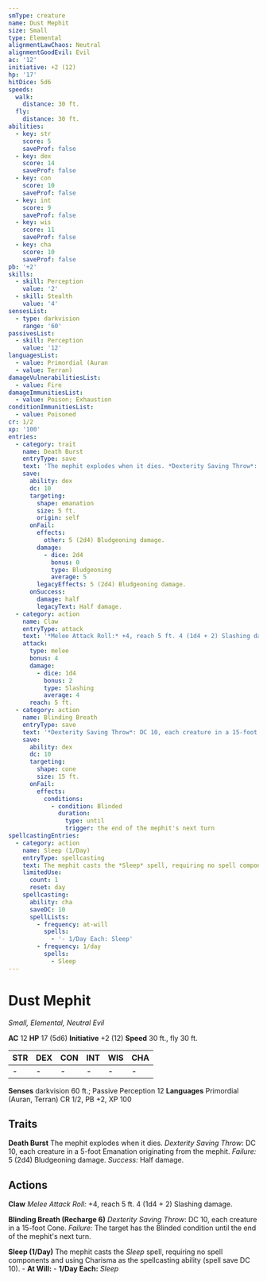 ```yaml
---
smType: creature
name: Dust Mephit
size: Small
type: Elemental
alignmentLawChaos: Neutral
alignmentGoodEvil: Evil
ac: '12'
initiative: +2 (12)
hp: '17'
hitDice: 5d6
speeds:
  walk:
    distance: 30 ft.
  fly:
    distance: 30 ft.
abilities:
  - key: str
    score: 5
    saveProf: false
  - key: dex
    score: 14
    saveProf: false
  - key: con
    score: 10
    saveProf: false
  - key: int
    score: 9
    saveProf: false
  - key: wis
    score: 11
    saveProf: false
  - key: cha
    score: 10
    saveProf: false
pb: '+2'
skills:
  - skill: Perception
    value: '2'
  - skill: Stealth
    value: '4'
sensesList:
  - type: darkvision
    range: '60'
passivesList:
  - skill: Perception
    value: '12'
languagesList:
  - value: Primordial (Auran
  - value: Terran)
damageVulnerabilitiesList:
  - value: Fire
damageImmunitiesList:
  - value: Poison; Exhaustion
conditionImmunitiesList:
  - value: Poisoned
cr: 1/2
xp: '100'
entries:
  - category: trait
    name: Death Burst
    entryType: save
    text: 'The mephit explodes when it dies. *Dexterity Saving Throw*: DC 10, each creature in a 5-foot Emanation originating from the mephit. *Failure:*  5 (2d4) Bludgeoning damage. *Success:*  Half damage.'
    save:
      ability: dex
      dc: 10
      targeting:
        shape: emanation
        size: 5 ft.
        origin: self
      onFail:
        effects:
          other: 5 (2d4) Bludgeoning damage.
        damage:
          - dice: 2d4
            bonus: 0
            type: Bludgeoning
            average: 5
        legacyEffects: 5 (2d4) Bludgeoning damage.
      onSuccess:
        damage: half
        legacyText: Half damage.
  - category: action
    name: Claw
    entryType: attack
    text: '*Melee Attack Roll:* +4, reach 5 ft. 4 (1d4 + 2) Slashing damage.'
    attack:
      type: melee
      bonus: 4
      damage:
        - dice: 1d4
          bonus: 2
          type: Slashing
          average: 4
      reach: 5 ft.
  - category: action
    name: Blinding Breath
    entryType: save
    text: '*Dexterity Saving Throw*: DC 10, each creature in a 15-foot Cone. *Failure:*  The target has the Blinded condition until the end of the mephit''s next turn.'
    save:
      ability: dex
      dc: 10
      targeting:
        shape: cone
        size: 15 ft.
      onFail:
        effects:
          conditions:
            - condition: Blinded
              duration:
                type: until
                trigger: the end of the mephit's next turn
spellcastingEntries:
  - category: action
    name: Sleep (1/Day)
    entryType: spellcasting
    text: The mephit casts the *Sleep* spell, requiring no spell components and using Charisma as the spellcasting ability (spell save DC 10). - **At Will:** - **1/Day Each:** *Sleep*
    limitedUse:
      count: 1
      reset: day
    spellcasting:
      ability: cha
      saveDC: 10
      spellLists:
        - frequency: at-will
          spells:
            - '- 1/Day Each: Sleep'
        - frequency: 1/day
          spells:
            - Sleep
---
```


# Dust Mephit
*Small, Elemental, Neutral Evil*

**AC** 12
**HP** 17 (5d6)
**Initiative** +2 (12)
**Speed** 30 ft., fly 30 ft.

| STR | DEX | CON | INT | WIS | CHA |
| --- | --- | --- | --- | --- | --- |
| - | - | - | - | - | - |

**Senses** darkvision 60 ft.; Passive Perception 12
**Languages** Primordial (Auran, Terran)
CR 1/2, PB +2, XP 100

## Traits

**Death Burst**
The mephit explodes when it dies. *Dexterity Saving Throw*: DC 10, each creature in a 5-foot Emanation originating from the mephit. *Failure:*  5 (2d4) Bludgeoning damage. *Success:*  Half damage.

## Actions

**Claw**
*Melee Attack Roll:* +4, reach 5 ft. 4 (1d4 + 2) Slashing damage.

**Blinding Breath (Recharge 6)**
*Dexterity Saving Throw*: DC 10, each creature in a 15-foot Cone. *Failure:*  The target has the Blinded condition until the end of the mephit's next turn.

**Sleep (1/Day)**
The mephit casts the *Sleep* spell, requiring no spell components and using Charisma as the spellcasting ability (spell save DC 10). - **At Will:** - **1/Day Each:** *Sleep*
